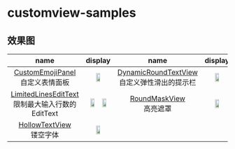 # customview-samples
## 效果图
| name      | display    | name      | display    | 
| :-----------: | :-----------: | :-----------: | :-----------: |
| [CustomEmojiPanel](https://github.com/hyhdy/customview-samples/blob/master/app/src/main/java/com/sky/hyh/customviewsamples/customview/CustomEmojiPanel.java) </br>自定义表情面板 | <img width="40%" src="https://github.com/hyhdy/customview-samples/blob/master/img-folder/QQ%E5%9B%BE%E7%89%8720181207231008.gif"/> |[DynamicRoundTextView](https://github.com/hyhdy/customview-samples/blob/master/app/src/main/java/com/sky/hyh/customviewsamples/customview/DynamicRoundTextView.java) </br>自定义弹性滑出的提示栏 | <img width="40%" src="https://github.com/hyhdy/customview-samples/blob/master/img-folder/DynamicRoundTextView.gif"/> |
| [LimitedLinesEditText](https://github.com/hyhdy/customview-samples/blob/master/app/src/main/java/com/sky/hyh/customviewsamples/customview/LimitedLinesEditText.java) </br>限制最大输入行数的EditText |  <img width="40%"  src="https://github.com/hyhdy/customview-samples/blob/master/img-folder/LimitedEditText2.gif"/> <img width="40%" src="https://github.com/hyhdy/customview-samples/blob/master/img-folder/limitedEditText1.gif"/> | [RoundMaskView](https://github.com/hyhdy/customview-samples/blob/master/app/src/main/java/com/sky/hyh/customviewsamples/customview/RoundMaskView.java) </br>高亮遮罩 | <img width="40%" src="https://github.com/hyhdy/customview-samples/blob/master/img-folder/maskview.jpg"/> |
| [HollowTextView](https://github.com/hyhdy/customview-samples/blob/master/app/src/main/java/com/sky/hyh/customviewsamples/customview/HollowTextView.java) </br>镂空字体 | <img width="40%" src="https://github.com/hyhdy/customview-samples/blob/master/img-folder/hollowview.jpg"/> |
